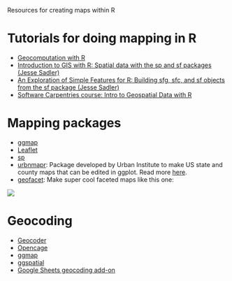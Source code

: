 Resources for creating maps within R

# Tutorials for doing mapping in R
* [Geocomputation with R](https://geocompr.robinlovelace.net/)
* [Introduction to GIS with R: Spatial data with the sp and sf packages (Jesse Sadler)](https://www.jessesadler.com/post/gis-with-r-intro/)
* [An Exploration of Simple Features for R: Building sfg, sfc, and sf objects from the sf package (Jesse Sadler)](https://jessesadler.com/post/simple-feature-objects/)
* [Software Carpentries course: Intro to Geospatial Data with R](http://www.datacarpentry.org/r-raster-vector-geospatial/)

# Mapping packages

*   [ggmap](https://github.com/dkahle/ggmap)
*   [Leaflet](https://rstudio.github.io/leaflet/)
* [sp](https://github.com/edzer/sp/)
* [urbnmapr](https://github.com/UrbanInstitute/urbnmapr): Package developed by Urban Institute to make US state and county maps that can be edited in ggplot. Read more [here](https://medium.com/@urban_institute/how-to-create-state-and-county-maps-easily-in-r-577d29300bb2).
* [geofacet](https://github.com/hafen/geofacet): Make super cool faceted maps like this one:

![](https://cloud.githubusercontent.com/assets/1275592/26282369/611ab89e-3dc5-11e7-86eb-65685cc2948b.png)

# Geocoding

*   [Geocoder](https://geocode.localfocus.nl/)
*   [Opencage](https://ropensci.org/tutorials/opencage_tutorial/)
*   [ggmap](http://zevross.com/blog/2014/03/19/geocoding-with-rs-ggmap-package/)
*   [ggspatial](https://github.com/paleolimbot/ggspatial)
*   [Google Sheets geocoding add-on](https://chrome.google.com/webstore/detail/geocode-by-awesome-table/cnhboknahecjdnlkjnlodacdjelippfg?hl=en)
